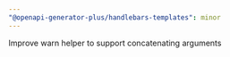 ```yaml
---
"@openapi-generator-plus/handlebars-templates": minor
---
```


Improve warn helper to support concatenating arguments
